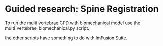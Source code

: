 # Guided research: Spine Registration

To run the multi vertebrae CPD with biomechanical model use the multi_vertebrae_biomechanical.py script.

the other scripts have something to do with ImFusion Suite.
